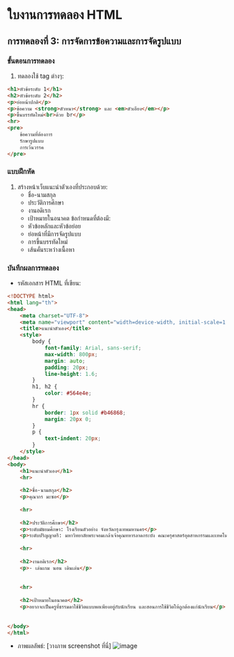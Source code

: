 # ใบงานการทดลอง HTML
 
## การทดลองที่ 3: การจัดการข้อความและการจัดรูปแบบ
### ขั้นตอนการทดลอง
1. ทดลองใช้ tag ต่างๆ:
```html
<h1>หัวข้อระดับ 1</h1>
<h2>หัวข้อระดับ 2</h2>
<p>ย่อหน้าปกติ</p>
<p>ข้อความ <strong>ตัวหนา</strong> และ <em>ตัวเอียง</em></p>
<p>ขึ้นบรรทัดใหม่<br>ด้วย br</p>
<hr>
<pre>
    ข้อความที่ต้องการ
    รักษารูปแบบ
    การเว้นวรรค
</pre>
```

### แบบฝึกหัด
1. สร้างหน้าเว็บแนะนำตัวเองที่ประกอบด้วย:
   - ชื่อ-นามสกุล
   - ประวัติการศึกษา
   - งานอดิเรก
   - เป้าหมายในอนาคต
 ข้อกำหนดที่ต้องมี:
   - หัวข้อหลักและหัวข้อย่อย
   - ย่อหน้าที่มีการจัดรูปแบบ
   - การขึ้นบรรทัดใหม่
   - เส้นคั่นระหว่างเนื้อหา
### บันทึกผลการทดลอง
- รหัสเอกสาร HTML ที่เขียน:
```html
<!DOCTYPE html>
<html lang="th">
<head>
    <meta charset="UTF-8">
    <meta name="viewport" content="width=device-width, initial-scale=1.0">
    <title>แนะนำตัวเอง</title>
    <style>
        body {
            font-family: Arial, sans-serif;
            max-width: 800px;
            margin: auto;
            padding: 20px;
            line-height: 1.6;
        }
        h1, h2 {
            color: #564e4e;
        }
        hr {
            border: 1px solid #b46868;
            margin: 20px 0;
        }
        p {
            text-indent: 20px;
        }
    </style>
</head>
<body>
    <h1>แนะนำตัวเอง</h1>
    <hr>
    
    <h2>ชื่อ-นามสกุล</h2>
    <p>คุณากร มะซอ</p>
    
    <hr>
    
    <h2>ประวัติการศึกษา</h2>
    <p>ระดับมัธยมศึกษา: โรงเรียนตัวอย่าง จังหวัดกรุงเทพมหานคร</p>
    <p>ระดับปริญญาตรี: มหาวิทยาลัยพระจอมเกล้าเจ้าคุณทหารลาดกระบัง คณะครุศาสตร์อุตสาหกรรมและเทคโนโลยี สาขาคอมพิวเตอร์</p>
    
    <hr>
    
    <h2>งานอดิเรก</h2>
    <p>- เล่นเกม นอน เดินเล่น</p>
    
    
    <hr>
    
    <h2>เป้าหมายในอนาคต</h2>
    <p>อยากจะเป็นครูที่ธรรมดาใช้ชีวิตแบบพอเพียงอยู่กับนักเรียน และสอนการใช้ชีวิตให้ถูกต้องแก่นักเรียน</p>
    
    
</body>
</html>
```
- ภาพผลลัพธ์:
[วางภาพ screenshot ที่นี่]
![image](https://github.com/user-attachments/assets/f50bf6ef-6f2e-4a5e-971a-a66bd9b70bbd)


